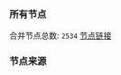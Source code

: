 ### 所有节点
合并节点总数: `2534`
[节点链接](https://raw.githubusercontent.com/rzhy1/11/master/sub/sub_merge_base64.txt)

### 节点来源